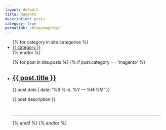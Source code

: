 ```yaml
---
layout: default
title: magento
description: posts
category: true
permalink: /blog/magento/
---
```


<ul class="categories center">
    {% for category in site.categories %}
    <li><a href="{{ site.baseurl }}/blog/{{ category }}/">{{ category }}</a></li>
    {% endfor %}
</ul>

<ul class="post-list">
    {% for post in site.posts %}
      {% if post.category == 'magento' %}
      <li>
        <h2><a class="post-title" href="{{ post.url | prepend: site.baseurl }}">{{ post.title }}</a></h2>
        <p class="post-meta">{{ post.date | date: '%B %-d, %Y — %H:%M' }}</p>
        <p>{{ post.description }}</p>
        <br/>
        <hr/>
      </li>
      {% endif %}
    {% endfor %}
</ul>
